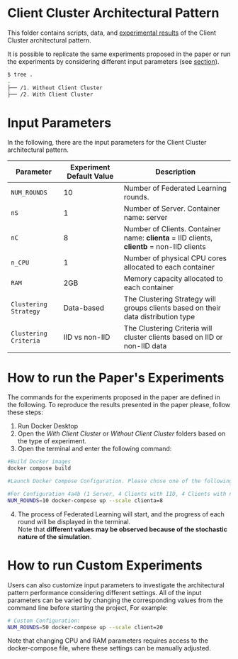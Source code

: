 # Client Cluster Architectural Pattern

This folder contains scripts, data, and [experimental results](https://github.com/IvanComp/AP4Fed/blob/main/Experiments%20Results/2ClientCluster.ipynb) of the Client Cluster architectural pattern.

It is possible to replicate the same experiments proposed in the paper or run the experiments by considering different input parameters (see [section](#how-to-run-custom-experiments)).

```bash
$ tree .
.
├── /1. Without Client Cluster  
├── /2. With Client Cluster      
```

# Input Parameters

In the following, there are the input parameters for the Client Cluster architectural pattern.

| Parameter | Experiment Default Value | Description | 
| --- | --- | --- | 
| `NUM_ROUNDS` | 10 | Number of Federated Learning rounds. |
| `nS` | 1 | Number of Server. Container name: server|
| `nC` | 8 | Number of Clients. Container name: **clienta** = IID clients, <br> **clientb** = non-IID clients|
| `n_CPU` | 1 | Number of physical CPU cores allocated to each container |
| `RAM` | 2GB | Memory capacity allocated to each container |
| `Clustering Strategy` | Data-based | The Clustering Strategy will groups clients based on their data distribution type |
| `Clustering Criteria` | IID vs non-IID | The Clustering Criteria will cluster clients based on IID or non-IID data |

# How to run the Paper's Experiments

The commands for the experiments proposed in the paper are defined in the following.
To reproduce the results presented in the paper please, follow these steps:

1. Run Docker Desktop
2. Open the _With Client Cluster_ or _Without Client Cluster_ folders based on the type of experiment.
3. Open the terminal and enter the following command:

```bash
#Build Docker images
docker compose build

#Launch Docker Compose Configuration. Please chose one of the following configurations based on the folder:

#For Configuration 4a4b (1 Server, 4 Clients with IID, 4 Clients with non-IID) 
NUM_ROUNDS=10 docker-compose up --scale clienta=8
```
4. The process of Federated Learning will start, and the progress of each round will be displayed in the terminal.
   <br> Note that **different values may be observed because of the stochastic nature of the simulation**. 


# How to run Custom Experiments

Users can also customize input parameters to investigate the architectural pattern performance considering different settings.
All of the input parameters can be varied by changing the corresponding values from the command line before starting the project, For example:

```bash
# Custom Configuration:
NUM_ROUNDS=50 docker-compose up --scale client=20
```

Note that changing CPU and RAM parameters requires access to the docker-compose file, where these settings can be manually adjusted.
